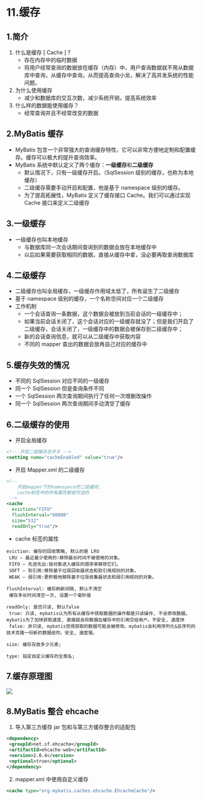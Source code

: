 # 11.缓存

## 1.简介

1. 什么是缓存 [ Cache ] ?
   - 存在内存中的临时数据
   - 将用户经常查询的数据放在缓存（内存）中，用户查询数据就不用从数据库中查询，从缓存中查询，从而提高查询小龙，解决了高并发系统的性能问题。
2. 为什么使用缓存
   - 减少和数据库的交互次数，减少系统开销，提高系统效率
3. 什么样的数据能使用缓存？
   - 经常查询并且不经常改变的数据

## 2.MyBatis 缓存

- MyBatis 包含一个非常强大的查询缓存特性，它可以非常方便地定制和配置缓存。缓存可以极大的提升查询效率。
- MyBatis 系统中默认定义了两个缓存：**一级缓存**和**二级缓存**
  - 默认情况下，只有一级缓存开启。（SqlSession 级别的缓存，也称为本地缓存）
  - 二级缓存需要手动开启和配置，他是基于 namespace 级别的缓存。
  - 为了提高拓展性，MyBatis 定义了缓存接口 Cache。我们可以通过实现 Cache 接口来定义二级缓存

## 3.一级缓存

- 一级缓存也叫本地缓存
  - 与数据库同一次会话期间查询到的数据会放在本地缓存中
  - 以后如果需要获取相同的数据，直接从缓存中拿，没必要再取查询数据库

## 4.二级缓存

- 二级缓存也叫全局缓存，一级缓存作用域太低了，所有诞生了二级缓存
- 基于 namespace 级别的缓存，一个名称空间对应一个二级缓存
- 工作机制
  - 一个会话查询一条数据，这个数据会被放到当前会话的一级缓存中；
  - 如果当前会话关闭了，这个会话对应的一级缓存就没了；但是我们开启了二级缓存，会话关闭了，一级缓存中的数据会被保存到二级缓存中；
  - 新的会话查询信息，就可以从二级缓存中获取内容
  - 不同的 mapper 查出的数据会放再自己对应的缓存中

## 5.缓存失效的情况

- 不同的 SqlSession 对应不同的一级缓存
- 同一个 SqlSession 但是查询条件不同
- 一个 SqlSession 两次查询期间执行了任何一次增删改操作
- 同一个 SqlSession 两次查询期间手动清空了缓存

## 6.二级缓存的使用

- 开启全局缓存

```xml
<!-- 开启二级缓存总开关 -->
<setting name="cacheEnabled" value="true"/>
```

- 开启 Mapper.xml 的二级缓存

```xml
<!--
	开启mapper下的namespace的二级缓存,
	cache标签中的所有属性都是可选的
 -->
<cache
  eviction="FIFO"
  flushInterval="60000"
  size="512"
  readOnly="true"/>
```

- cache 标签的属性

```
eviction: 缓存的回收策略, 默认的是 LRU
 LRU – 最近最少使用的:移除最长时间不被使用的对象。
 FIFO – 先进先出:按对象进入缓存的顺序来移除它们。
 SOFT – 软引用:移除基于垃圾回收器状态和软引用规则的对象。
 WEAK – 弱引用:更积极地移除基于垃圾收集器状态和弱引用规则的对象。

flushInterval: 缓存刷新间隔, 默认不清空
 缓存多长时间清空一次, 设置一个毫秒值

readOnly: 是否只读, 默认false
 true: 只读, mybatis认为所有从缓存中获取数据的操作都是只读操作, 不会修改数据。mybatis为了加快获取速度, 直接就会将数据在缓存中的引用交给用户。不安全, 速度快
 false: 非只读, mybatis觉得获取的数据可能会被修改。mybatis会利用序列化&反序列的技术克隆一份新的数据给你。安全, 速度慢。

size: 缓存存放多少元素;

type: 指定自定义缓存的全类名;
```

## 7.缓存原理图

![](https://fang-kang.gitee.io/blog-img/mybatis/1.png#id=uZShE&originHeight=402&originWidth=702&originalType=binary&ratio=1&status=done&style=none)

## 8.MyBatis 整合 ehcache

1. 导入第三方缓存 jar 包和与第三方缓存整合的适配包

```xml
<dependency>
 <groupId>net.sf.ehcache</groupId>
 <artifactId>ehcache-web</artifactId>
 <version>2.0.4</version>
 <optional>true</optional>
</dependency>
```

2. mapper.xml 中使用自定义缓存

```xml
<cache type="org.mybatis.caches.ehcache.EhcacheCache"/>
```
 
 